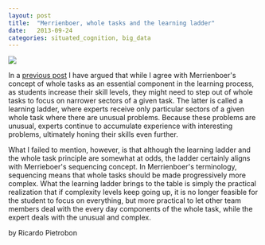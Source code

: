 ```yaml
---
layout: post
title:  "Merrienboer, whole tasks and the learning ladder"
date:   2013-09-24
categories: situated_cognition, big_data
---
```


![](https://lh4.googleusercontent.com/-9M89ShrDfCI/UjnxONF95nI/AAAAAAAA4H8/19ksRO9GP20/w480-h680-no/fractal2.png)

In a [previous post](http://rpietro.github.io/situated_cognition,/big_data/2013/08/30/whole_task_ladder/) I have argued that while I agree with Merrienboer's concept of whole tasks as an essential component in the learning process, as students increase their skill levels, they might need to step out of whole tasks to focus on narrower sectors of a given task. The latter is called a learning ladder, where experts receive only particular sectors of a given whole task where there are unusual problems. Because these problems are unusual, experts continue to accumulate experience with interesting problems, ultimately honing their skills even further.

What I failed to mention, however, is that although the learning ladder and the whole task principle are somewhat at odds, the ladder certainly aligns with Merrieboer's sequencing concept. In Merrienboer's terminology, sequencing means that whole tasks should be made progressively more complex. What the learning ladder brings to the table is simply the practical realization that if complexity levels keep going up, it is no longer feasible for the student to focus on everything, but more practical to let other team members deal with the every day components of the whole task, while the expert deals with the unusual and complex.

by Ricardo Pietrobon
